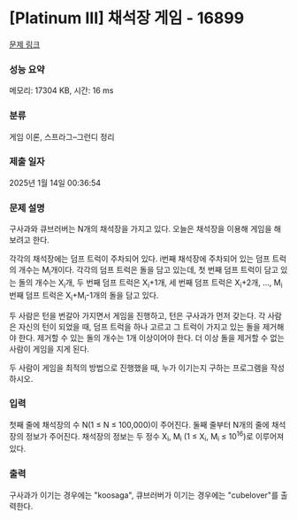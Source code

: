 # [Platinum III] 채석장 게임 - 16899 

[문제 링크](https://www.acmicpc.net/problem/16899) 

### 성능 요약

메모리: 17304 KB, 시간: 16 ms

### 분류

게임 이론, 스프라그–그런디 정리

### 제출 일자

2025년 1월 14일 00:36:54

### 문제 설명

<p>구사과와 큐브러버는 N개의 채석장을 가지고 있다. 오늘은 채석장을 이용해 게임을 해보려고 한다.</p>

<p>각각의 채석장에는 덤프 트럭이 주차되어 있다. i번째 채석장에 주차되어 있는 덤프 트럭의 개수는 M<sub>i</sub>개이다. 각각의 덤프 트럭은 돌을 담고 있는데, 첫 번째 덤프 트럭이 담고 있는 돌의 개수는 X<sub>i</sub>개, 두 번째 덤프 트럭은 X<sub>i</sub>+1개, 세 번째 덤프 트럭은 X<sub>i</sub>+2개, ..., M<sub>i</sub>번째 덤프 트럭은 X<sub>i</sub>+M<sub>i</sub>-1개의 돌을 담고 있다.</p>

<p>두 사람은 턴을 번갈아 가지면서 게임을 진행하고, 턴은 구사과가 먼저 갖는다. 각 사람은 자신의 턴이 되었을 때, 덤프 트럭을 하나 고르고 그 트럭이 가지고 있는 돌을 제거해야 한다. 제거할 수 있는 돌의 개수는 1개 이상이어야 한다. 더 이상 돌을 제거할 수 없는 사람이 게임을 지게 된다.</p>

<p>두 사람이 게임을 최적의 방법으로 진행했을 때, 누가 이기는지 구하는 프로그램을 작성하시오.</p>

### 입력 

 <p>첫째 줄에 채석장의 수 N(1 ≤ N ≤ 100,000)이 주어진다. 둘째 줄부터 N개의 줄에 채석장의 정보가 주어진다. 채석장의 정보는 두 정수 X<sub>i</sub>, M<sub>i</sub> (1 ≤ X<sub>i</sub>, M<sub>i</sub> ≤ 10<sup>16</sup>)로 이루어져 있다.</p>

### 출력 

 <p>구사과가 이기는 경우에는 "koosaga", 큐브러버가 이기는 경우에는 "cubelover"를 출력한다.</p>

